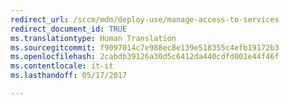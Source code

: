 ```yaml
---
redirect_url: /sccm/mdm/deploy-use/manage-access-to-services
redirect_document_id: TRUE
ms.translationtype: Human Translation
ms.sourcegitcommit: f9097014c7e988ec8e139e518355c4efb19172b3
ms.openlocfilehash: 2cabdb39126a30d5c6412da440cdfd001e44f46f
ms.contentlocale: it-it
ms.lasthandoff: 05/17/2017

---
```


